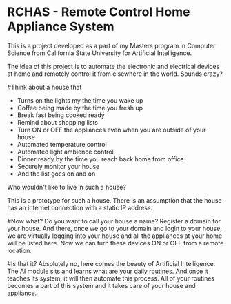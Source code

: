 # RCHAS - Remote Control Home Appliance System

This is a project developed as a part of my Masters program in Computer Science from California State University for Artificial Intelligence.

The idea of this project is to automate the electronic and electrical devices at home and remotely control it from elsewhere in the world. Sounds crazy?

#Think about a house that

  - Turns on the lights my the time you wake up
  - Coffee being made by the time you fresh up
  - Break fast being cooked ready
  - Remind about shopping lists
  - Turn ON or OFF the appliances even when you are outside of your house
  - Automated temperature control
  - Automated light ambience control
  - Dinner ready by the time you reach back home from office
  - Securely monitor your house
  - And the list goes on and on

Who wouldn't like to live in such a house?

This is a prototype for such a house. There is an assumption that the house has an internet connection with a static IP address.

#Now what?
  Do you want to call your house a name? Register a domain for your house. And there, once we go to your domain and login to your house, we are virtually logging into your house and all the appliances at your home will be listed here. Now we can turn these devices ON or OFF from a remote location.

#Is that it? 
  Absolutely no, here comes the beauty of Artificial Intelligence. The AI module sits and learns what are your daily routines. And once it teaches its system, it will then automate this process. All of your routines becomes a part of this system and it takes care of your house and appliance.

  
  





